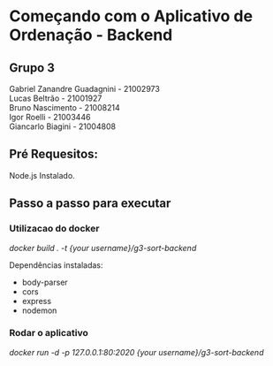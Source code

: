 # Começando com o Aplicativo de Ordenação - Backend

## Grupo 3

Gabriel Zanandre Guadagnini - 21002973 <br>
Lucas Beltrão - 21001927 <br>
Bruno Nascimento - 21008214 <br>
Igor Roelli - 21003446 <br>
Giancarlo Biagini - 21004808

## Pré Requesitos:

Node.js Instalado.

## Passo a passo para executar

### Utilizacao do docker

<i>docker build . -t {your username}/g3-sort-backend</i>

<p>Dependências instaladas: </p>
<ul>
  <li>body-parser</li>
  <li>cors</li>
  <li>express</li>
  <li>nodemon</li>
</ul>

### Rodar o aplicativo

<i>docker run -d -p 127.0.0.1:80:2020 {your username}/g3-sort-backend</i>
